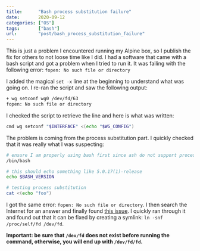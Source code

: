 ```yaml
---
title:      "Bash process substitution failure"
date:       2020-09-12
categories: ["OS"]
tags:       ["bash"]
url:        "post/bash_process_substitution_failure"
---
```


This is just a problem I encountered running my Alpine box, so I publish the fix
for others to not loose time like I did.
I had a software that came with a bash script and got a problem when I tried
to run it. It was failing with the following error: `fopen: No such file or directory`

I added the magical `set -x` line at the beginning to understand what
was going on. I re-ran the script and saw the following output:

```bash
+ wg setconf wg0 /dev/fd/63
fopen: No such file or directory
```

I checked the script to retrieve the line and here is what was written:

```bash
cmd wg setconf "$INTERFACE" <(echo "$WG_CONFIG")
```

The problem is coming from the process substitution part.
I quickly checked that it was really what I was suspecting:

```bash
# ensure I am properly using bash first since ash do not support process substitution
/bin/bash

# this should echo something like 5.0.17(1)-release
echo $BASH_VERSION

# testing process substitution
cat <(echo "foo")
```

I got the same error: `fopen: No such file or directory`.
I then search the Internet for an answer and finally found
[this issue](https://gitlab.alpinelinux.org/alpine/aports/-/issues/1465).
I quickly ran through it and found out that it can be fixed by creating a
symlink: `ln -snf /proc/self/fd /dev/fd`.

__Important: be sure that `/dev/fd` does not exist before running the command,
otherwise, you will end up with `/dev/fd/fd`.__

